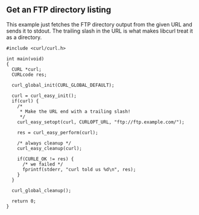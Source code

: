 ## Get an FTP directory listing

This example just fetches the FTP directory output from the given URL and
sends it to stdout. The trailing slash in the URL is what makes libcurl treat
it as a directory.

    #include <curl/curl.h>

    int main(void)
    {
      CURL *curl;
      CURLcode res;

      curl_global_init(CURL_GLOBAL_DEFAULT);

      curl = curl_easy_init();
      if(curl) {
        /*
         * Make the URL end with a trailing slash!
         */
        curl_easy_setopt(curl, CURLOPT_URL, "ftp://ftp.example.com/");

        res = curl_easy_perform(curl);

        /* always cleanup */
        curl_easy_cleanup(curl);

        if(CURLE_OK != res) {
          /* we failed */
          fprintf(stderr, "curl told us %d\n", res);
        }
      }

      curl_global_cleanup();

      return 0;
    }
